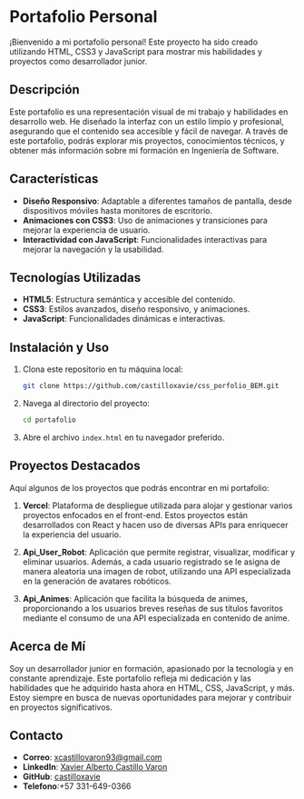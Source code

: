 # Portafolio Personal

¡Bienvenido a mi portafolio personal! Este proyecto ha sido creado utilizando HTML, CSS3 y JavaScript para mostrar mis habilidades y proyectos como desarrollador junior.

## Descripción

Este portafolio es una representación visual de mi trabajo y habilidades en desarrollo web. He diseñado la interfaz con un estilo limpio y profesional, asegurando que el contenido sea accesible y fácil de navegar. A través de este portafolio, podrás explorar mis proyectos, conocimientos técnicos, y obtener más información sobre mi formación en Ingeniería de Software.

## Características

- **Diseño Responsivo**: Adaptable a diferentes tamaños de pantalla, desde dispositivos móviles hasta monitores de escritorio.
- **Animaciones con CSS3**: Uso de animaciones y transiciones para mejorar la experiencia de usuario.
- **Interactividad con JavaScript**: Funcionalidades interactivas para mejorar la navegación y la usabilidad.

## Tecnologías Utilizadas

- **HTML5**: Estructura semántica y accesible del contenido.
- **CSS3**: Estilos avanzados, diseño responsivo, y animaciones.
- **JavaScript**: Funcionalidades dinámicas e interactivas.

## Instalación y Uso

1. Clona este repositorio en tu máquina local:
    ```bash
    git clone https://github.com/castilloxavie/css_porfolio_BEM.git
    ```
2. Navega al directorio del proyecto:
    ```bash
    cd portafolio
    ```
3. Abre el archivo `index.html` en tu navegador preferido.

## Proyectos Destacados

Aquí algunos de los proyectos que podrás encontrar en mi portafolio:

1. **Vercel**: Plataforma de despliegue utilizada para alojar y gestionar varios proyectos enfocados en el front-end. Estos proyectos están desarrollados con React y hacen uso de diversas APIs para enriquecer la experiencia del usuario.

2. **Api_User_Robot**: Aplicación que permite registrar, visualizar, modificar y eliminar usuarios. Además, a cada usuario registrado se le asigna de manera aleatoria una imagen de robot, utilizando una API especializada en la generación de avatares robóticos.

3. **Api_Animes**: Aplicación que facilita la búsqueda de animes, proporcionando a los usuarios breves reseñas de sus títulos favoritos mediante el consumo de una API especializada en contenido de anime.

## Acerca de Mí

Soy un desarrollador junior en formación, apasionado por la tecnología y en constante aprendizaje. Este portafolio refleja mi dedicación y las habilidades que he adquirido hasta ahora en HTML, CSS, JavaScript, y más. Estoy siempre en busca de nuevas oportunidades para mejorar y contribuir en proyectos significativos.

## Contacto

- **Correo**: xcastillovaron93@gmail.com
- **LinkedIn**: [Xavier Alberto Castillo Varon](https://www.linkedin.com/in/xavier-alberto-castillo-varon/)
- **GitHub**: [castilloxavie](https://github.com/castilloxavie)
- **Telefono**:+57 331-649-0366
